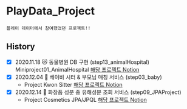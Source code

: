 # PlayData_Project

    플레이 데이터에서 참여했었던 프로젝트!!


## History

- [x] 2020.11.18
&#128571; 동물병원 DB 구현 (step13_animalHospital)
    Miniproject01_AnimalHospital  [해당 프로젝트 Notion](https://www.notion.so/75c5281df7dc44da971cb17eab5d9dcf)
- [x] 2020.12.04
&#127868; 베이비 시터 & 부모님 매칭 서비스 (step03_baby)
    - Project Kwon Sitter  [해당 프로젝트 Notion]()   
- [x] 2020.12.14
&#128132; 화장품 성분 중 유해성분 조회 서비스 (step09_JPAProject)
    - Project Cosmetics JPA/JPQL  [해당 프로젝트 Notion](https://www.notion.so/Project-Kwon-Sitter-f9fe5f9fc7c34f82b42e4b048f02b644)